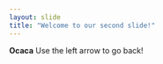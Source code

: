 ```yaml
---
layout: slide
title: "Welcome to our second slide!"
---
```

<b>Ocaca</b>
Use the left arrow to go back!
